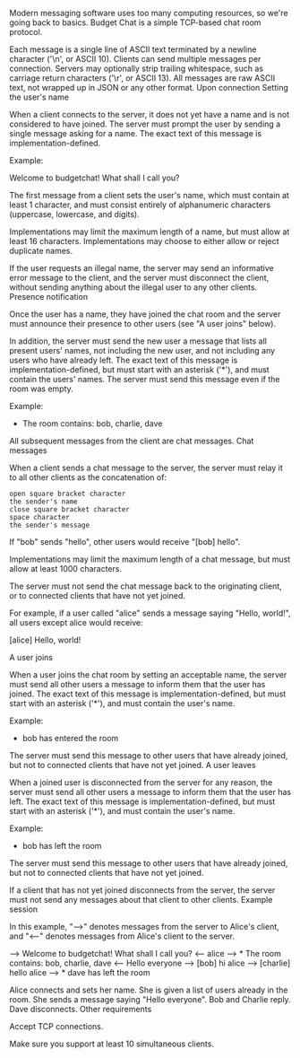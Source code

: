 Modern messaging software uses too many computing resources, so we're going back to basics. Budget Chat is a simple TCP-based chat room protocol.

Each message is a single line of ASCII text terminated by a newline character ('\n', or ASCII 10). Clients can send multiple messages per connection. Servers may optionally strip trailing whitespace, such as carriage return characters ('\r', or ASCII 13). All messages are raw ASCII text, not wrapped up in JSON or any other format.
Upon connection
Setting the user's name

When a client connects to the server, it does not yet have a name and is not considered to have joined. The server must prompt the user by sending a single message asking for a name. The exact text of this message is implementation-defined.

Example:

Welcome to budgetchat! What shall I call you?

The first message from a client sets the user's name, which must contain at least 1 character, and must consist entirely of alphanumeric characters (uppercase, lowercase, and digits).

Implementations may limit the maximum length of a name, but must allow at least 16 characters. Implementations may choose to either allow or reject duplicate names.

If the user requests an illegal name, the server may send an informative error message to the client, and the server must disconnect the client, without sending anything about the illegal user to any other clients.
Presence notification

Once the user has a name, they have joined the chat room and the server must announce their presence to other users (see "A user joins" below).

In addition, the server must send the new user a message that lists all present users' names, not including the new user, and not including any users who have already left. The exact text of this message is implementation-defined, but must start with an asterisk ('*'), and must contain the users' names. The server must send this message even if the room was empty.

Example:

* The room contains: bob, charlie, dave

All subsequent messages from the client are chat messages.
Chat messages

When a client sends a chat message to the server, the server must relay it to all other clients as the concatenation of:

    open square bracket character
    the sender's name
    close square bracket character
    space character
    the sender's message

If "bob" sends "hello", other users would receive "[bob] hello".

Implementations may limit the maximum length of a chat message, but must allow at least 1000 characters.

The server must not send the chat message back to the originating client, or to connected clients that have not yet joined.

For example, if a user called "alice" sends a message saying "Hello, world!", all users except alice would receive:

[alice] Hello, world!

A user joins

When a user joins the chat room by setting an acceptable name, the server must send all other users a message to inform them that the user has joined. The exact text of this message is implementation-defined, but must start with an asterisk ('*'), and must contain the user's name.

Example:

* bob has entered the room

The server must send this message to other users that have already joined, but not to connected clients that have not yet joined.
A user leaves

When a joined user is disconnected from the server for any reason, the server must send all other users a message to inform them that the user has left. The exact text of this message is implementation-defined, but must start with an asterisk ('*'), and must contain the user's name.

Example:

* bob has left the room

The server must send this message to other users that have already joined, but not to connected clients that have not yet joined.

If a client that has not yet joined disconnects from the server, the server must not send any messages about that client to other clients.
Example session

In this example, "-->" denotes messages from the server to Alice's client, and "<--" denotes messages from Alice's client to the server.

--> Welcome to budgetchat! What shall I call you?
<-- alice
--> * The room contains: bob, charlie, dave
<-- Hello everyone
--> [bob] hi alice
--> [charlie] hello alice
--> * dave has left the room

Alice connects and sets her name. She is given a list of users already in the room. She sends a message saying "Hello everyone". Bob and Charlie reply. Dave disconnects.
Other requirements

Accept TCP connections.

Make sure you support at least 10 simultaneous clients.
